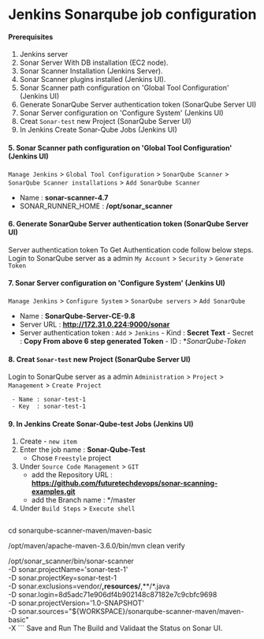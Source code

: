 #  Jenkins Sonarqube job configuration

#### Prerequisites
1. Jenkins server
2. Sonar Server With DB installation (EC2 node).
3. Sonar Scanner Installation (Jenkins Server).
4. Sonar Scanner plugins installed (Jenkins UI).
5. Sonar Scanner path configuration on 'Global Tool Configuration' (Jenkins UI)
6. Generate SonarQube Server authentication token (SonarQube Server UI)
7. Sonar Server configuration on 'Configure System' (Jenkins UI)
8. Creat `Sonar-test` new Project (SonarQube Server UI)
9. In Jenkins Create Sonar-Qube Jobs (Jenkins UI)

#### 5. Sonar Scanner path configuration on 'Global Tool Configuration' (Jenkins UI)
`Manage Jenkins` > `Global Tool Configuration` > `SonarQube Scanner` > `SonarQube Scanner installations` > `Add SonarQube Scanner`
   - Name               : **sonar-scanner-4.7**
   - SONAR_RUNNER_HOME  : **/opt/sonar_scanner**

#### 6. Generate SonarQube Server authentication token (SonarQube Server UI)
Server authentication token To Get Authentication code follow below steps. Login to SonarQube server as a admin `My Account` > `Security` > `Generate Token`

#### 7. Sonar Server configuration on 'Configure System' (Jenkins UI)
`Manage Jenkins` > `Configure System` > `SonarQube servers` > `Add SonarQube`
   - Name               : **SonarQube-Server-CE-9.8**
   - Server URL         : **http://172.31.0.224:9000/sonar**
   - Server authentication token  :  `Add` > `Jenkins`
          - Kind   : **Secret Text**
          - Secret : **Copy From above 6 step generated Token**
          - ID     : **SonarQube-Token*

#### 8. Creat `Sonar-test` new Project (SonarQube Server UI)
 Login to SonarQube server as a admin 
 `Administration` > `Project` > `Management` > `Create Project`
 
     - Name : sonar-test-1
     - Key  : sonar-test-1

#### 9. In Jenkins Create Sonar-Qube-test Jobs (Jenkins UI)
1. Create - `new item`
2. Enter the job name : **Sonar-Qube-Test**
   - Chose `Freestyle` project
3. Under `Source Code Management` > `GIT`
   - add the Repository URL : **https://github.com/futuretechdevops/sonar-scanning-examples.git**
   - add the Branch name : */master
4. Under `Build Steps` > `Execute shell` 
   ```
cd sonarqube-scanner-maven/maven-basic

/opt/maven/apache-maven-3.6.0/bin/mvn clean verify

/opt/sonar_scanner/bin/sonar-scanner \
  -D sonar.projectName='sonar-test-1' \
  -D sonar.projectKey=sonar-test-1 \
  -D sonar.exclusions=vendor/**,resources/**,**/*.java \
  -D sonar.login=8d5adc71e906df4b902148c87182e7c9cbfc9698 \
  -D sonar.projectVersion='1.0-SNAPSHOT' \
  -D sonar.sources="${WORKSPACE}/sonarqube-scanner-maven/maven-basic" \
  -X
     ```
 Save and Run The Build and Validaat the Status on Sonar UI.
